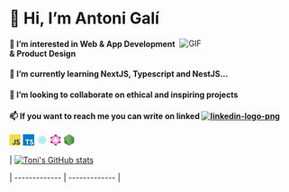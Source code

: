 <h1> 👋 Hi, I’m Antoni Galí </h1>
<img align=right top='100' height='30%' width='40%' alt="GIF" src='https://media2.giphy.com/media/qgQUggAC3Pfv687qPC/giphy.gif?cid=ecf05e47h3asshrkbwtnb4vjwnko03r7zie1rgnhi6ups9zn&rid=giphy.gif&ct=g'></img>
<h4 style='align:left'> 👀 I’m interested in Web & App Development & Product Design </h4>

<h4>🌱 I’m currently learning NextJS, Typescript and NestJS...</h4>
<h4>💞️ I’m looking to collaborate on ethical and inspiring projects</h4>
<h4>📫 If you want to reach me you can write on linked
<a href='https://linkedin.com/in/antoni-g-g' >
  <img width='20px' height='20px' src='https://cdn-icons-png.flaticon.com/512/174/174857.png' alt='linkedin-logo-png'/>
 </a>
 </h4>

<code><img height="20" alt="javascript" src="https://raw.githubusercontent.com/github/explore/80688e429a7d4ef2fca1e82350fe8e3517d3494d/topics/javascript/javascript.png"></code>
<code><img height="20" alt="typescript" src="https://raw.githubusercontent.com/github/explore/80688e429a7d4ef2fca1e82350fe8e3517d3494d/topics/typescript/typescript.png"></code>
<code><img height="20" alt="react" src="https://raw.githubusercontent.com/github/explore/80688e429a7d4ef2fca1e82350fe8e3517d3494d/topics/react/react.png"></code>
<code><img height="20" alt="graphql" src="https://raw.githubusercontent.com/github/explore/5c058a388828bb5fde0bcafd4bc867b5bb3f26f3/topics/graphql/graphql.png"></code>
<code><img height="20" alt="nodejs" src="https://raw.githubusercontent.com/github/explore/80688e429a7d4ef2fca1e82350fe8e3517d3494d/topics/nodejs/nodejs.png"></code>    


| [![Toni's GitHub stats](https://github-readme-stats.vercel.app/api/isardmart)](https://github.com/anuraghazra/github-readme-stats)

| ------------- | ------------- |

